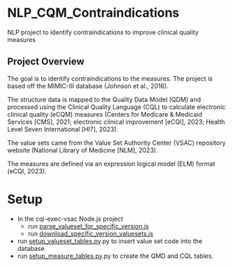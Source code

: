 # NLP_CQM_Contraindications
NLP project to identify contraindications to improve clinical quality measures

## Project Overview
The goal is to identify contraindications to the measures. The project is based off the MIMIC-III database (Johnson et al., 2016).

The structure data is mapped to the Quality Data Model (QDM) and processed using the Clinical Quality Language (CQL) to calculate 
electronic clinical quality (eCQM) measures (Centers for Medicare & Medicaid Services [CMS], 2021; electronic clinical improvement [eCQI],
2023; Health Level Seven International [Hl7], 2023). 

The value sets came from the Value Set Authority Center (VSAC) repository website (National Library of Medicine [NLM], 2023).

The measures are defined via an expression logical model (ELM) format (eCQI, 2023).

# Setup

- In the cql-exec-vsac Node.js project
  - run [parse_valueset_for_specific_version.js](..%2Fcql-exec-vsac%2Fcustom%2Futility%2Fparse_valueset_for_specific_version.js)
  - run [download_specific_version_valuesets.js](..%2Fcql-exec-vsac%2Fcustom%2Futility%2Fdownload_specific_version_valuesets.js)
- run [setup_valueset_tables.py](setup%2Fsetup_valueset_tables.py).py to insert value set code into the database
- run [setup_measure_tables.py](setup%2Fsetup_measure_tables.py).py to create the QMD and CQL tables.


